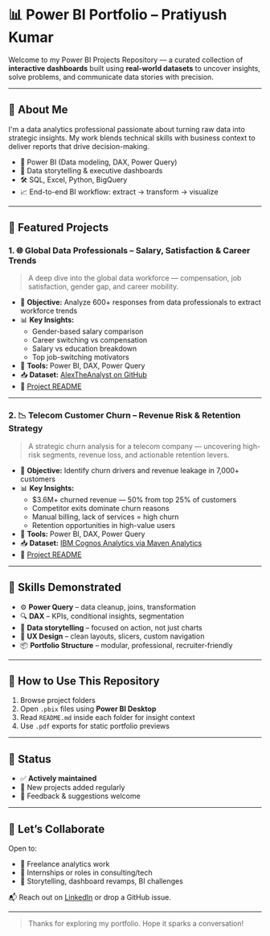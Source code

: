 # 📊 Power BI Portfolio – Pratiyush Kumar

Welcome to my Power BI Projects Repository — a curated collection of **interactive dashboards** built using **real-world datasets** to uncover insights, solve problems, and communicate data stories with precision.

---

## 🚀 About Me

I'm a data analytics professional passionate about turning raw data into strategic insights. My work blends technical skills with business context to deliver reports that drive decision-making.

- 📌 Power BI (Data modeling, DAX, Power Query)
- 🧠 Data storytelling & executive dashboards
- 🛠 SQL, Excel, Python, BigQuery
- 📈 End-to-end BI workflow: extract → transform → visualize

---

## 📁 Featured Projects

### 1. 🌐 Global Data Professionals – Salary, Satisfaction & Career Trends
> A deep dive into the global data workforce — compensation, job satisfaction, gender gap, and career mobility.

- 🎯 **Objective:** Analyze 600+ responses from data professionals to extract workforce trends
- 📊 **Key Insights:**  
  - Gender-based salary comparison  
  - Career switching vs compensation  
  - Salary vs education breakdown  
  - Top job-switching motivators
- 🧰 **Tools:** Power BI, DAX, Power Query
- 📥 **Dataset:** [AlexTheAnalyst on GitHub](https://github.com/AlexTheAnalyst)
- 📄 [Project README](./Global%20Data%20Professionals%20-%20Salary,%20Satisfaction%20&%20Career%20Trends/README.md)

---

### 2. 📉 Telecom Customer Churn – Revenue Risk & Retention Strategy
> A strategic churn analysis for a telecom company — uncovering high-risk segments, revenue loss, and actionable retention levers.

- 🎯 **Objective:** Identify churn drivers and revenue leakage in 7,000+ customers
- 📊 **Key Insights:**  
  - $3.6M+ churned revenue — 50% from top 25% of customers  
  - Competitor exits dominate churn reasons  
  - Manual billing, lack of services = high churn  
  - Retention opportunities in high-value users
- 🧰 **Tools:** Power BI, DAX, Power Query
- 📥 **Dataset:** [IBM Cognos Analytics via Maven Analytics](https://maven-datasets.s3.amazonaws.com/Telecom+Customer+Churn/Telecom+Customer+Churn.zip)
- 📄 [Project README](./Telecom%20Customer%20Churn%20Analysis/README.md)

---

## 🧰 Skills Demonstrated

- ⚙️ **Power Query** – data cleanup, joins, transformation
- 🔍 **DAX** – KPIs, conditional insights, segmentation
- 🧭 **Data storytelling** – focused on action, not just charts
- 🎨 **UX Design** – clean layouts, slicers, custom navigation
- 📦 **Portfolio Structure** – modular, professional, recruiter-friendly

---

## 📌 How to Use This Repository

1. Browse project folders
2. Open `.pbix` files using **Power BI Desktop**
3. Read `README.md` inside each folder for insight context
4. Use `.pdf` exports for static portfolio previews

---

## 🚧 Status

- ✅ **Actively maintained**
- 📁 New projects added regularly
- 🧠 Feedback & suggestions welcome

---

## 🤝 Let’s Collaborate

Open to:
- 🧪 Freelance analytics work
- 🧭 Internships or roles in consulting/tech
- 🧠 Storytelling, dashboard revamps, BI challenges

📬 Reach out on [LinkedIn](https://www.linkedin.com/in/pratiyushh/) or drop a GitHub issue.

---

> Thanks for exploring my portfolio. Hope it sparks a conversation!
